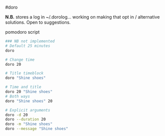 #doro

__N.B.__ stores a log in ~/.dorolog... working on making that opt in / alternative solutions. Open to suggestions.

pomodoro script

```bash
### NB not implemented
# Default 25 minutes
doro

# Change time
doro 20

# Title timeblock
doro "Shine shoes"

# Time and title
doro 20 "Shine shoes"
# Both ways
doro "Shine shoes" 20

# Explicit arguments
doro -d 20
doro --duration 20
doro -m "Shine shoes"
doro --message "Shine shoes"
```
